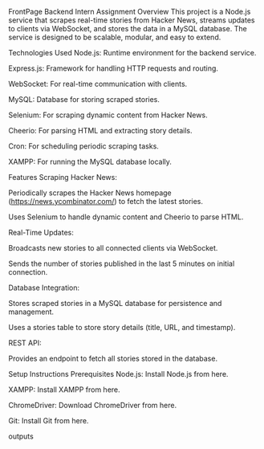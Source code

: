 FrontPage Backend Intern Assignment
Overview
This project is a Node.js service that scrapes real-time stories from Hacker News, streams updates to clients via WebSocket, and stores the data in a MySQL database. The service is designed to be scalable, modular, and easy to extend.

Technologies Used
Node.js: Runtime environment for the backend service.

Express.js: Framework for handling HTTP requests and routing.

WebSocket: For real-time communication with clients.

MySQL: Database for storing scraped stories.

Selenium: For scraping dynamic content from Hacker News.

Cheerio: For parsing HTML and extracting story details.

Cron: For scheduling periodic scraping tasks.

XAMPP: For running the MySQL database locally.

Features
Scraping Hacker News:

Periodically scrapes the Hacker News homepage (https://news.ycombinator.com/) to fetch the latest stories.

Uses Selenium to handle dynamic content and Cheerio to parse HTML.

Real-Time Updates:

Broadcasts new stories to all connected clients via WebSocket.

Sends the number of stories published in the last 5 minutes on initial connection.

Database Integration:

Stores scraped stories in a MySQL database for persistence and management.

Uses a stories table to store story details (title, URL, and timestamp).

REST API:

Provides an endpoint to fetch all stories stored in the database.

Setup Instructions
Prerequisites
Node.js: Install Node.js from here.

XAMPP: Install XAMPP from here.

ChromeDriver: Download ChromeDriver from here.

Git: Install Git from here.

outputs